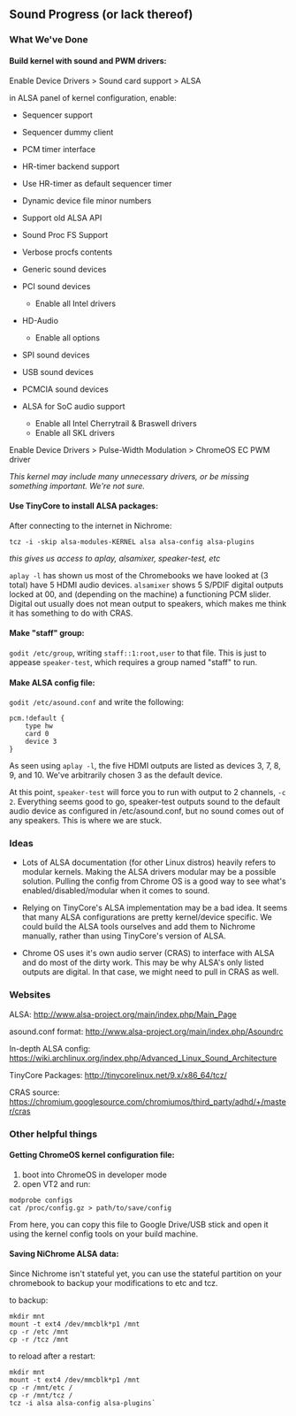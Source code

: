 ## Sound Progress (or lack thereof)
### What We've Done
#### Build kernel with sound and PWM drivers:

Enable Device Drivers > Sound card support > ALSA

in ALSA panel of kernel configuration, enable:

* Sequencer support
* Sequencer dummy client
* PCM timer interface
* HR-timer backend support
* Use HR-timer as default sequencer timer
* Dynamic device file minor numbers
* Support old ALSA API
* Sound Proc FS Support
* Verbose procfs contents
* Generic sound devices
* PCI sound devices

    * Enable all Intel drivers
* HD-Audio

    * Enable all options
* SPI sound devices
* USB sound devices
* PCMCIA sound devices
* ALSA for SoC audio support

    * Enable all Intel Cherrytrail & Braswell drivers
    * Enable all SKL drivers

Enable Device Drivers > Pulse-Width Modulation > ChromeOS EC PWM driver


*This kernel may include many unnecessary drivers, or be missing something important. We're not sure.*

#### Use TinyCore to install ALSA packages:
After connecting to the internet in Nichrome:

`tcz -i -skip alsa-modules-KERNEL alsa alsa-config alsa-plugins`

*this gives us access to aplay, alsamixer, speaker-test, etc*

`aplay -l` has shown us most of the Chromebooks we have looked at (3 total) have 5 HDMI audio devices. `alsamixer` shows 5 S/PDIF digital outputs locked at 00, and (depending on the machine) a functioning PCM slider. Digital out usually does not mean output to speakers, which makes me think it has something to do with CRAS.

#### Make "staff" group:
`godit /etc/group`, writing `staff::1:root,user` to that file. This is just to appease `speaker-test`, which requires a group named "staff" to run.

#### Make ALSA config file:
`godit /etc/asound.conf` and write the following:
```
pcm.!default {
    type hw
    card 0
    device 3
}
```

As seen using `aplay -l`, the five HDMI outputs are listed as devices 3, 7, 8, 9, and 10. We've arbitrarily chosen 3 as the default device.

At this point, `speaker-test` will force you to run with output to 2 channels, `-c 2`. Everything seems good to go, speaker-test outputs sound to the default audio device as configured in /etc/asound.conf, but no sound comes out of any speakers. This is where we are stuck.

### Ideas

* Lots of ALSA documentation (for other Linux distros) heavily refers to modular kernels. Making the ALSA drivers modular may be a possible solution. Pulling the config from Chrome OS is a good way to see what's enabled/disabled/modular when it comes to sound.

* Relying on TinyCore's ALSA implementation may be a bad idea. It seems that many ALSA configurations are pretty kernel/device specific. We could build the ALSA tools ourselves and add them to Nichrome manually, rather than using TinyCore's version of ALSA.

* Chrome OS uses it's own audio server (CRAS) to interface with ALSA and do most of the dirty work. This may be why ALSA's only listed outputs are digital. In that case, we might need to pull in CRAS as well.

### Websites

ALSA: http://www.alsa-project.org/main/index.php/Main_Page

asound.conf format: http://www.alsa-project.org/main/index.php/Asoundrc

In-depth ALSA config: https://wiki.archlinux.org/index.php/Advanced_Linux_Sound_Architecture

TinyCore Packages: http://tinycorelinux.net/9.x/x86_64/tcz/

CRAS source: https://chromium.googlesource.com/chromiumos/third_party/adhd/+/master/cras

### Other helpful things

#### Getting ChromeOS kernel configuration file:
  1. boot into ChromeOS in developer mode
  2. open VT2 and run:
  ```
  modprobe configs
  cat /proc/config.gz > path/to/save/config
  ```

From here, you can copy this file to Google Drive/USB stick and open it using the kernel config tools on your build machine.

#### Saving NiChrome ALSA data:
Since Nichrome isn't stateful yet, you can use the stateful partition on your chromebook to backup your modifications to etc and tcz.

to backup:
```
mkdir mnt
mount -t ext4 /dev/mmcblk*p1 /mnt
cp -r /etc /mnt
cp -r /tcz /mnt
```
to reload after a restart:
```
mkdir mnt
mount -t ext4 /dev/mmcblk*p1 /mnt
cp -r /mnt/etc /
cp -r /mnt/tcz /
tcz -i alsa alsa-config alsa-plugins`
```
